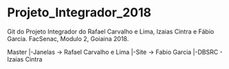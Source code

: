 # Projeto_Integrador_2018
Git do Projeto Integrador do Rafael Carvalho e Lima, Izaias Cintra e Fábio Garcia.
FacSenac, Modulo 2, Goiaina 2018.

Master
|-Janelas -> Rafael Carvalho e Lima
|-Site -> Fabio Garcia
|-DBSRC - Izaias Cintra

